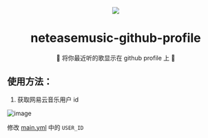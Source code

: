 <div align="center"><img src="https://cdn.jsdelivr.net/gh/nthily/neteasemusic-github-profile/music_card.svg"></div>

<div align="center"><h1>neteasemusic-github-profile</h1></div>

<div align="center">🎵 将你最近听的歌显示在 github profile 上 🎵</div>

## 使用方法：

1. 获取网易云音乐用户 id

![image](https://user-images.githubusercontent.com/31311826/133114645-1a27d063-971d-4ede-9775-52f8052ef655.png)

修改 [main.yml](https://github.com/Nthily/neteasemusic-github-profile/blob/34e5bf719ffb9277f045b3c84e945edff1cf9944/.github/workflows/main.yml#L19) 中的 `USER_ID`

